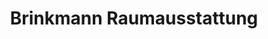 ---
title: "Brinkmann Raumausstattung"
url: /beckum/brinkmann-raumausstattung/
shop: Raumausstattung
---